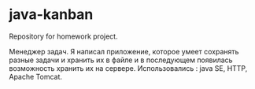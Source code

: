 # java-kanban
Repository for homework project.

Менеджер задач. Я написал приложение, которое умеет сохранять разные задачи и хранить их в файле и в последующем появилась возможность хранить их на сервере.
Использовались : java SE, HTTP,  Apache Tomcat.

